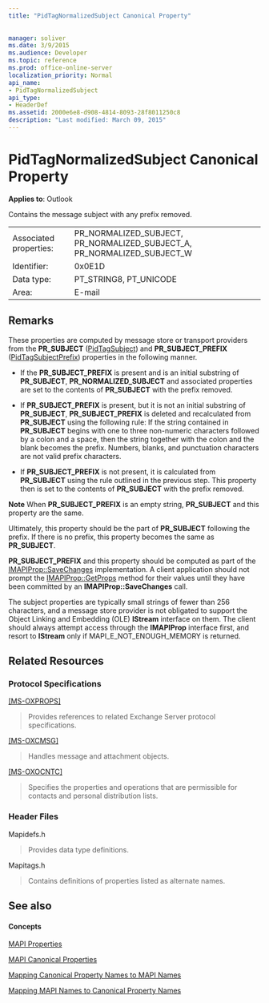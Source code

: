 ```yaml
---
title: "PidTagNormalizedSubject Canonical Property"
 
 
manager: soliver
ms.date: 3/9/2015
ms.audience: Developer
ms.topic: reference
ms.prod: office-online-server
localization_priority: Normal
api_name:
- PidTagNormalizedSubject
api_type:
- HeaderDef
ms.assetid: 2000e6e8-d908-4814-8093-28f8011250c8
description: "Last modified: March 09, 2015"
---
```


# PidTagNormalizedSubject Canonical Property

  
  
**Applies to**: Outlook 
  
Contains the message subject with any prefix removed.
  
|||
|:-----|:-----|
|Associated properties:  <br/> |PR_NORMALIZED_SUBJECT, PR_NORMALIZED_SUBJECT_A, PR_NORMALIZED_SUBJECT_W  <br/> |
|Identifier:  <br/> |0x0E1D  <br/> |
|Data type:  <br/> |PT_STRING8, PT_UNICODE  <br/> |
|Area:  <br/> |E-mail  <br/> |
   
## Remarks

These properties are computed by message store or transport providers from the **PR_SUBJECT** ([PidTagSubject](pidtagsubject-canonical-property.md)) and **PR_SUBJECT_PREFIX** ([PidTagSubjectPrefix](pidtagsubjectprefix-canonical-property.md)) properties in the following manner.
  
- If the **PR_SUBJECT_PREFIX** is present and is an initial substring of **PR_SUBJECT**, **PR_NORMALIZED_SUBJECT** and associated properties are set to the contents of **PR_SUBJECT** with the prefix removed. 
    
- If **PR_SUBJECT_PREFIX** is present, but it is not an initial substring of **PR_SUBJECT**, **PR_SUBJECT_PREFIX** is deleted and recalculated from **PR_SUBJECT** using the following rule: If the string contained in **PR_SUBJECT** begins with one to three non-numeric characters followed by a colon and a space, then the string together with the colon and the blank becomes the prefix. Numbers, blanks, and punctuation characters are not valid prefix characters. 
    
- If **PR_SUBJECT_PREFIX** is not present, it is calculated from **PR_SUBJECT** using the rule outlined in the previous step. This property then is set to the contents of **PR_SUBJECT** with the prefix removed. 
    
 **Note** When **PR_SUBJECT_PREFIX** is an empty string, **PR_SUBJECT** and this property are the same. 
  
Ultimately, this property should be the part of **PR_SUBJECT** following the prefix. If there is no prefix, this property becomes the same as **PR_SUBJECT**.
  
 **PR_SUBJECT_PREFIX** and this property should be computed as part of the [IMAPIProp::SaveChanges](imapiprop-savechanges.md) implementation. A client application should not prompt the [IMAPIProp::GetProps](imapiprop-getprops.md) method for their values until they have been committed by an **IMAPIProp::SaveChanges** call. 
  
The subject properties are typically small strings of fewer than 256 characters, and a message store provider is not obligated to support the Object Linking and Embedding (OLE) **IStream** interface on them. The client should always attempt access through the **IMAPIProp** interface first, and resort to **IStream** only if MAPI_E_NOT_ENOUGH_MEMORY is returned. 
  
## Related Resources

### Protocol Specifications

[[MS-OXPROPS]](http://msdn.microsoft.com/library/f6ab1613-aefe-447d-a49c-18217230b148%28Office.15%29.aspx)
  
> Provides references to related Exchange Server protocol specifications.
    
[[MS-OXCMSG]](http://msdn.microsoft.com/library/7fd7ec40-deec-4c06-9493-1bc06b349682%28Office.15%29.aspx)
  
> Handles message and attachment objects.
    
[[MS-OXOCNTC]](http://msdn.microsoft.com/library/9b636532-9150-4836-9635-9c9b756c9ccf%28Office.15%29.aspx)
  
> Specifies the properties and operations that are permissible for contacts and personal distribution lists.
    
### Header Files

Mapidefs.h
  
> Provides data type definitions.
    
Mapitags.h
  
> Contains definitions of properties listed as alternate names.
    
## See also

#### Concepts

[MAPI Properties](mapi-properties.md)
  
[MAPI Canonical Properties](mapi-canonical-properties.md)
  
[Mapping Canonical Property Names to MAPI Names](mapping-canonical-property-names-to-mapi-names.md)
  
[Mapping MAPI Names to Canonical Property Names](mapping-mapi-names-to-canonical-property-names.md)

